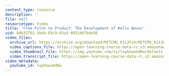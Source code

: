 ```yaml
---
content_type: resource
description: ''
file: null
resourcetype: Video
title: 'From Pitch to Product: The Development of Hello Waves'
uid: bdb33762-3bda-03c9-65a3-6051467bde50
video_files:
  archive_url: https://archive.org/download/MITCMS.611JF14/MITCMS_611JF14_HelloWaves_300k.mp4
  video_captions_file: https://open-learning-course-data-rc.s3.amazonaws.com/cms-611j-creating-video-games-fall-2014/427f954a3dd859628f7a4f78fb993bf9_lxpXowuUdKw.vtt
  video_thumbnail_file: https://img.youtube.com/vi/lxpXowuUdKw/default.jpg
  video_transcript_file: https://open-learning-course-data-rc.s3.amazonaws.com/cms-611j-creating-video-games-fall-2014/2d5e6ad912803ae402ffd201ffd3fe84_lxpXowuUdKw.pdf
video_metadata:
  youtube_id: lxpXowuUdKw
---
```

